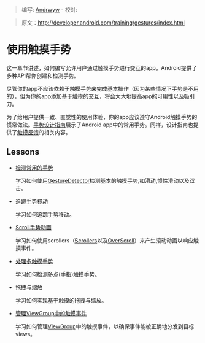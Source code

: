 > 编写: [Andrwyw](https://github.com/Andrwyw) - 校对:

> 原文：<http://developer.android.com/training/gestures/index.html>

# 使用触摸手势 #

这一章节讲述，如何编写允许用户通过触摸手势进行交互的app。Android提供了多种API帮你创建和检测手势。

尽管你的app不应该依赖于触摸手势来完成基本操作（因为某些情况下手势是不用的），但为你的app添加基于触摸的交互，将会大大地提高app的可用性以及吸引力。

为了给用户提供一致、直觉性的使用体验，你的app应该遵守Android触摸手势的惯常做法。[手势设计指南](http://developer.android.com/design/patterns/gestures.html)展示了Android app中的常用手势。同样，设计指南也提供了[触摸反馈](http://developer.android.com/design/style/touch-feedback.html)的相关内容。

## Lessons ##

- [检测常用的手势](detector.html)

  学习如何使用[GestureDetector](http://developer.android.com/reference/android/view/GestureDetector.html)检测基本的触摸手势,如滑动,惯性滑动以及双击。

- [追踪手势移动](movement.html)

  学习如何追踪手势移动。

- [Scroll手势动画](scroll.html)

  学习如何使用scrollers（[Scrollers](http://developer.android.com/reference/android/widget/Scroller.html)以及[OverScroll](http://developer.android.com/reference/android/widget/OverScroller.html)）来产生滚动动画以响应触摸事件。

- [处理多触摸手势](multi.html)

  学习如何检测多点(手指)触摸手势。

- [拖拽与缩放](scale.html)

  学习如何实现基于触摸的拖拽与缩放。

- [管理ViewGroup中的触摸事件](viewgroup.html)

  学习如何管理[ViewGroup](http://developer.android.com/reference/android/view/ViewGroup.html)中的触摸事件，以确保事件能被正确地分发到目标views。
